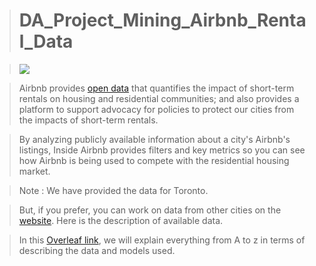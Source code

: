 > # DA_Project_Mining_Airbnb_Rental_Data 

> ![](https://cdn.dribbble.com/users/5068307/screenshots/10877145/media/539577a493c56679cac2f9fdf69172cb.gif)

> Airbnb provides [open data](http://insideairbnb.com/get-the-data/) that quantifies the impact of short-term rentals on housing and residential communities; and also provides a platform to support advocacy for policies to protect our cities from the impacts of short-term rentals. 

> By analyzing publicly available information about a city's Airbnb's listings, Inside Airbnb provides filters and key metrics so you can see how Airbnb is being used to compete with the residential housing market.

> Note : We have provided the data for Toronto. 

> But, if you prefer, you can work on data from other cities on the [website](http://insideairbnb.com/get-the-data/). Here is the description of available data.

> In this [Overleaf link](https://www.overleaf.com/read/yvsfqxkcjspk), we will explain everything from A to z in terms of describing the data and models used.

